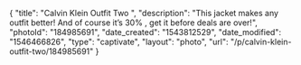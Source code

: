 {
    "title": "Calvin Klein Outfit Two ",
    "description": "This jacket makes any outfit better! And of course it’s 30% , get it before deals are over!",
    "photoId": "184985691",
    "date_created": "1543812529",
    "date_modified": "1546466826",
    "type": "captivate",
    "layout": "photo",
    "url": "\/p\/calvin-klein-outfit-two\/184985691"
}